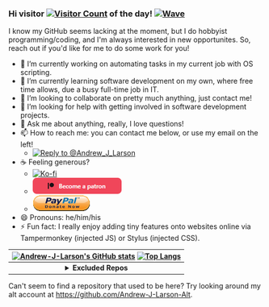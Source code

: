 ### Hi visitor [<img src="https://profile-counter.glitch.me/Andrew-J-Larson-GitHub/count.svg" height="15" alt="Visitor Count">](#) of the day! [<img src="https://user-images.githubusercontent.com/1303154/88677602-1635ba80-d120-11ea-84d8-d263ba5fc3c0.gif" height="18" alt="Wave">](#)

I know my GitHub seems lacking at the moment, but I do hobbyist programming/coding, and I'm always interested in new opportunites. So, reach out if you'd like for me to do some work for you!
- 🔭 I’m currently working on automating tasks in my current job with OS scripting.
- 🌱 I’m currently learning software development on my own, where free time allows, due a busy full-time job in IT.
- 👯 I’m looking to collaborate on pretty much anything, just contact me!
- 🤔 I’m looking for help with getting involved in software development projects.
- 💬 Ask me about anything, really, I love questions!
- 📫 How to reach me: you can contact me below, or use my email on the left!
  - [![Reply to @Andrew_J_Larson](https://img.shields.io/badge/Reply_to_@Andrew__J__Larson--URL?style=social&logo=mastodon&link=https%3A%2F%2Fmstdn.social%2F%40Andrew_J_Larson)](https://mstdn.social/?text=@Andrew_J_Larson@mstdn.social%20)
- ☕ Feeling generous?
  - [![Ko-fi](https://ko-fi.com/img/githubbutton_sm.svg)](https://ko-fi.com/E1E845O3L)
  - [![Patreon](https://github.com/Andrew-J-Larson/Andrew-J-Larson/raw/main/donate-buttons/www.patreon.com_dashboard_widgets.png)](https://www.patreon.com/bePatron?u=8414636)
  - [![PayPal](https://github.com/Andrew-J-Larson/Andrew-J-Larson/raw/main/donate-buttons/www.paypal.com_donate_button.png)](https://paypal.me/AndrewJ18Larson)
- 😄 Pronouns: he/him/his
- ⚡ Fun fact: I really enjoy adding tiny features onto websites online via Tampermonkey (injected JS) or Stylus (injected CSS).

| [![Andrew-J-Larson's GitHub stats](https://github-readme-stats.vercel.app/api?username=Andrew-J-Larson&custom_title=Andrew-J-Larson%27s%20GitHub%20Stats&show_icons=true&theme=blue-green)](#) [![Top Langs](https://github-readme-stats.vercel.app/api/top-langs/?username=Andrew-J-Larson&langs_count=10&layout=compact&theme=blue-green)](#) |
| :---------------------------------------------------------------------------------------------------------------------------------------------------------------------------------------------------------------------------------------------------------------------------------------------------------------------------------------------: |
|                                                                                            <details><summary><b>Excluded Repos</b></summary><!-- <p>[repo](#) (why)</p> --><p><sub>None at the moment! (but thanks for checking)</sub></p></details>                                                                                            |

Can't seem to find a repository that used to be here? Try looking around my alt account at https://github.com/Andrew-J-Larson-Alt.

